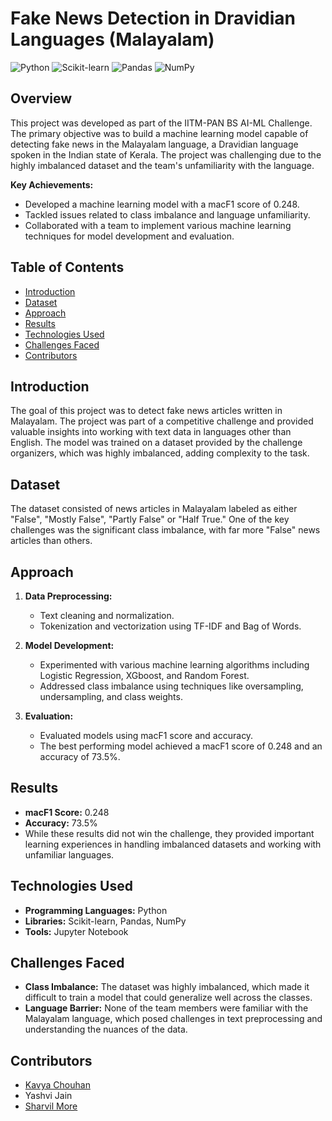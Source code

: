 # Fake News Detection in Dravidian Languages (Malayalam)

![Python](https://img.shields.io/badge/Python-3.x-blue) ![Scikit-learn](https://img.shields.io/badge/Scikit--learn-0.24-orange) ![Pandas](https://img.shields.io/badge/Pandas-1.3.0-green) ![NumPy](https://img.shields.io/badge/NumPy-1.21.0-yellow)

## Overview

This project was developed as part of the IITM-PAN BS AI-ML Challenge. The primary objective was to build a machine learning model capable of detecting fake news in the Malayalam language, a Dravidian language spoken in the Indian state of Kerala. The project was challenging due to the highly imbalanced dataset and the team's unfamiliarity with the language.

**Key Achievements:**
- Developed a machine learning model with a macF1 score of 0.248.
- Tackled issues related to class imbalance and language unfamiliarity.
- Collaborated with a team to implement various machine learning techniques for model development and evaluation.

## Table of Contents

- [Introduction](#introduction)
- [Dataset](#dataset)
- [Approach](#approach)
- [Results](#results)
- [Technologies Used](#technologies-used)
- [Challenges Faced](#challenges-faced)
- [Contributors](#contributors)

## Introduction

The goal of this project was to detect fake news articles written in Malayalam. The project was part of a competitive challenge and provided valuable insights into working with text data in languages other than English. The model was trained on a dataset provided by the challenge organizers, which was highly imbalanced, adding complexity to the task.

## Dataset

The dataset consisted of news articles in Malayalam labeled as either "False", "Mostly False", "Partly False" or "Half True." One of the key challenges was the significant class imbalance, with far more "False" news articles than others.

## Approach

1. **Data Preprocessing:**
   - Text cleaning and normalization.
   - Tokenization and vectorization using TF-IDF and Bag of Words.

2. **Model Development:**
   - Experimented with various machine learning algorithms including Logistic Regression, XGboost, and Random Forest.
   - Addressed class imbalance using techniques like oversampling, undersampling, and class weights.

3. **Evaluation:**
   - Evaluated models using macF1 score and accuracy.
   - The best performing model achieved a macF1 score of 0.248 and an accuracy of 73.5%.

## Results

- **macF1 Score:** 0.248
- **Accuracy:** 73.5%
- While these results did not win the challenge, they provided important learning experiences in handling imbalanced datasets and working with unfamiliar languages.

## Technologies Used

- **Programming Languages:** Python
- **Libraries:** Scikit-learn, Pandas, NumPy
- **Tools:** Jupyter Notebook

## Challenges Faced

- **Class Imbalance:** The dataset was highly imbalanced, which made it difficult to train a model that could generalize well across the classes.
- **Language Barrier:** None of the team members were familiar with the Malayalam language, which posed challenges in text preprocessing and understanding the nuances of the data.

## Contributors

- [Kavya Chouhan](https://github.com/kavyachouhan)
- Yashvi Jain
- [Sharvil More](https://github.com/team-member2)
